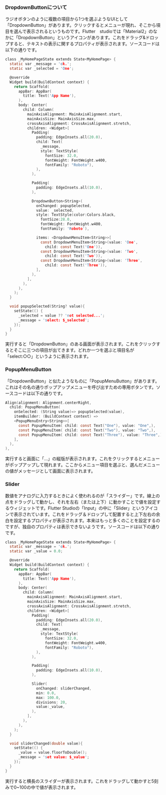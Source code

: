 ### DropdownButtonについて
ラジオボタンのように複数の項目から1つを選ぶようなUIとして「DropdownButton」があります。クリックするとメニューが現れ、そこから項目を選んで表示されるというものです。Flutter　studioでは「Material2」のなかに「DropdownButton」というアイコンがあります。これをドラッグ&ドロップすると、テキストの表示に関するプロパティが表示されます。ソースコードは以下の通りです。
``` c
class _MyHomePageState extends State<MyHomePage> {
  static var _message = 'ok.';
  static var _selected = 'One';

  @override
  Widget build(BuildContext context) {
    return Scaffold(
      appBar: AppBar(
        title: Text('App Name'),
      ),
      body: Center(
        child: Column(
          mainAxisAlignment: MainAxisAlignment.start,
          mainAxisSize: MainAxisSize.max,
          crossAxisAlignment: CrossAxisAlignment.stretch,
          children: <Widget>[
            Padding(
              padding: EdgeInsets.all(20.0),
              child: Text(
                _message,
                style: TextStyle(
                  fontSize: 32.0,
                  fontWeight: FontWeight.w400,
                  fontFamily: "Roboto"),
              ),
            ),

            Padding(
              padding: EdgeInsets.all(10.0),
            ),

            DropdownButton<String>(
              onChanged: popupSelected,
              value: _selected,
              style: TextStyle(color:Colors.black,
                fontSize:28.0,
                fontWeight: FontWeight.w400,
                fontFamily: 'Roboto'),

              items: <DropdownMenuItem<String>>[
                const DropdownMenuItem<String>(value: 'One',
                  child: const Text('One')),
                const DropdownMenuItem<String>(value: 'Two',
                  child: const Text('Two')),
                const DropdownMenuItem<String>(value: 'Three',
                  child: const Text('Three')),
              ],
            ),
          ],
        ),
      ),
    );
  }

  void popupSelected(String? value){
    setState(() {
      _selected = value ?? 'not selected...';
      _message = 'select: $_selected';
    });
  }
}
```
実行すると「DropdownButton」のある画面が表示されます。これをクリックするとそこに三つの項目が出てきます。どれか一つを選ぶと項目名が「select:○○」というように表示されます。

### PopupMenuButton
「DropdownButton」と似たようなものに「PopupMenuButton」があります。これはその名の通りポップアップメニューを呼び出すための専用ボタンです。ソースコードは以下の通りです。
``` c
Align(alignment: Alignment.centerRight,
  child: PopupMenuButton(
    onSelected: (String value)=> popupSelected(value),
    itemBuilder: (BuildContext context) =>
    <PopupMenuEntry<String>>[
      const PopupMenuItem( child: const Text("One"), value: "One",),
      const PopupMenuItem( child: const Text("Two"), value: "Two",),
      const PopupMenuItem( child: const Text("Three"), value: "Three",),
    ],
  ),
),
```
実行すると画面に「…」の縦版が表示されます。これをクリックするとメニューがポップアップして現れます。ここからメニュー項目を選ぶと、選んだメニューの値がメッセージとして画面に表示されます。

### Slider
数値をアナログに入力するときによく使われるのが「スライダー」です。線上の点をドラッグして動かし、それを左右（または上下）に動かすことで値を設定するウィジェットです。Flutter Studioの「Input」の中に「Slider」というアイコンで表示されています。これをドラッグ＆ドロップして配置すると上下左右の余白を設定するプロパティが表示されます。本来はもっと多くのことを設定するのですが、独自のプロパティは表示できないようです。ソースコードは以下の通りです。
``` c
class _MyHomePageState extends State<MyHomePage> {
  static var _message = 'ok.';
  static var _value = 0.0;

  @override
  Widget build(BuildContext context) {
    return Scaffold(
      appBar: AppBar(
        title: Text('App Name'),
      ),
      body: Center(
        child: Column(
          mainAxisAlignment: MainAxisAlignment.start,
          mainAxisSize: MainAxisSize.max,
          crossAxisAlignment: CrossAxisAlignment.stretch,
          children: <Widget>[
            Padding(
              padding: EdgeInsets.all(20.0),
              child: Text(
                _message,
                style: TextStyle(
                  fontSize: 32.0,
                  fontWeight: FontWeight.w400,
                  fontFamily: "Roboto"),
              ),
            ),

            Padding(
              padding: EdgeInsets.all(10.0),
            ),

            Slider(
              onChanged: sliderChanged,
              min: 0.0,
              max: 100.0,
              divisions: 20,
              value:_value,
            ),
          ],
        ),
      ),
    );
  }

  void sliderChanged(double value){
    setState(() {
      _value = value.floorToDouble();
      _message = 'set value: $_value';
    });
  }
}
```
実行すると横長のスライダーが表示されます。これをドラッグして動かすと5刻みで0~100の中で値が表示されます。